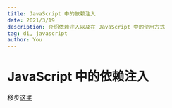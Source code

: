 ```yaml
---
title: JavaScript 中的依赖注入
date: 2021/3/19
description: 介绍依赖注入以及在 JavaScript 中的使用方式
tag: di, javascript
author: You
---
```


# JavaScript 中的依赖注入

移步[这里](https://redi.wendell.fun/zh-CN/blogs/di)
